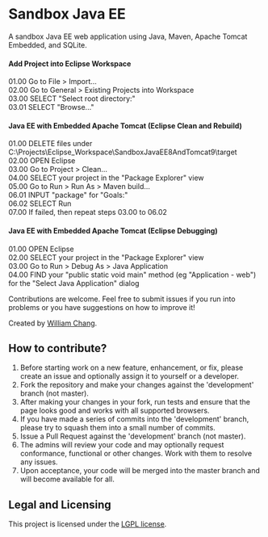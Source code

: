 # Sandbox Java EE

A sandbox Java EE web application using Java, Maven, Apache Tomcat Embedded, and SQLite.

#### Add Project into Eclipse Workspace
01.00 Go to File > Import...  
02.00 Go to General > Existing Projects into Workspace  
03.00 SELECT "Select root directory:"  
03.01 SELECT "Browse..."  

#### Java EE with Embedded Apache Tomcat (Eclipse Clean and Rebuild)
01.00 DELETE files under C:\Projects\Eclipse_Workspace\SandboxJavaEE8AndTomcat9\target  
02.00 OPEN Eclipse  
03.00 Go to Project > Clean...  
04.00 SELECT your project in the "Package Explorer" view  
05.00 Go to Run > Run As > Maven build...  
06.01 INPUT "package" for "Goals:"  
06.02 SELECT Run  
07.00 If failed, then repeat steps 03.00 to 06.02  

#### Java EE with Embedded Apache Tomcat (Eclipse Debugging)
01.00 OPEN Eclipse  
02.00 SELECT your project in the "Package Explorer" view  
03.00 Go to Run > Debug As > Java Application  
04.00 FIND your "public static void main" method (eg "Application - web") for the "Select Java Application" dialog  

Contributions are welcome. Feel free to submit issues if you run into problems or you have suggestions on how to improve it!

Created by [William Chang](http://williamchang.org).

## How to contribute?

1. Before starting work on a new feature, enhancement, or fix, please create an issue and optionally assign it to yourself or a developer.
2. Fork the repository and make your changes against the 'development' branch (not master).
3. After making your changes in your fork, run tests and ensure that the page looks good and works with all supported browsers.
4. If you have made a series of commits into the 'development' branch, please try to squash them into a small number of commits.
5. Issue a Pull Request against the 'development' branch (not master).
6. The admins will review your code and may optionally request conformance, functional or other changes. Work with them to resolve any issues.
7. Upon acceptance, your code will be merged into the master branch and will become available for all.

## Legal and Licensing

This project is licensed under the [LGPL license](LICENSE.txt).

